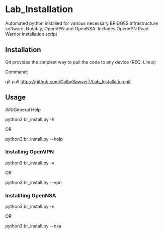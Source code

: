 # Lab_Installation
Automated python installed for various necessary BRIDGES infrastructure software. Notably, OpenVPN and OpenNSA. Includes OpenVPN Road Warrior installation script

## Installation
Git provides the simplest way to pull the code to any device (REQ: Linux)

Command:

  git pull https://github.com/ColbySawyer7/Lab_Installation.git
 
## Usage
###General Help

  python3 br_install.py -h
  
OR

  python3 br_install.py --help
  
### Installing OpenVPN
 
  python3 br_install.py -v
  
OR

  python3 br_install.py --vpn
  
### Installting OpenNSA

  python3 br_install.py -n
  
OR

  python3 br_install.py --nsa
  
